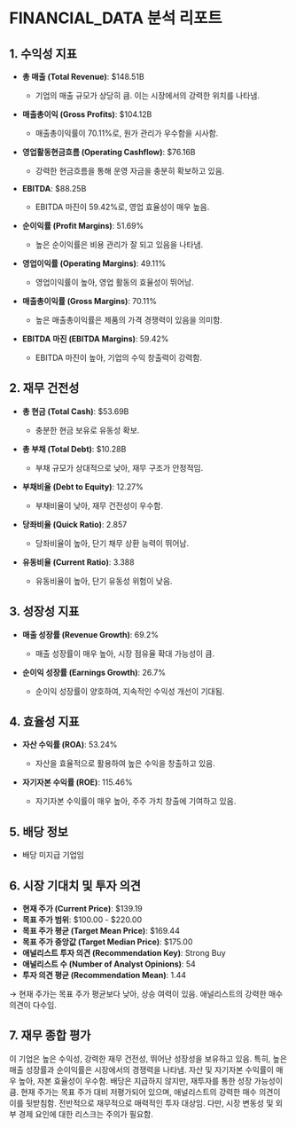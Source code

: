 # FINANCIAL_DATA 분석 리포트

## 1. 수익성 지표

- **총 매출 (Total Revenue)**: $148.51B
  - 기업의 매출 규모가 상당히 큼. 이는 시장에서의 강력한 위치를 나타냄.
  
- **매출총이익 (Gross Profits)**: $104.12B
  - 매출총이익률이 70.11%로, 원가 관리가 우수함을 시사함.

- **영업활동현금흐름 (Operating Cashflow)**: $76.16B
  - 강력한 현금흐름을 통해 운영 자금을 충분히 확보하고 있음.

- **EBITDA**: $88.25B
  - EBITDA 마진이 59.42%로, 영업 효율성이 매우 높음.

- **순이익률 (Profit Margins)**: 51.69%
  - 높은 순이익률은 비용 관리가 잘 되고 있음을 나타냄.

- **영업이익률 (Operating Margins)**: 49.11%
  - 영업이익률이 높아, 영업 활동의 효율성이 뛰어남.

- **매출총이익률 (Gross Margins)**: 70.11%
  - 높은 매출총이익률은 제품의 가격 경쟁력이 있음을 의미함.

- **EBITDA 마진 (EBITDA Margins)**: 59.42%
  - EBITDA 마진이 높아, 기업의 수익 창출력이 강력함.

## 2. 재무 건전성

- **총 현금 (Total Cash)**: $53.69B
  - 충분한 현금 보유로 유동성 확보.

- **총 부채 (Total Debt)**: $10.28B
  - 부채 규모가 상대적으로 낮아, 재무 구조가 안정적임.

- **부채비율 (Debt to Equity)**: 12.27%
  - 부채비율이 낮아, 재무 건전성이 우수함.

- **당좌비율 (Quick Ratio)**: 2.857
  - 당좌비율이 높아, 단기 채무 상환 능력이 뛰어남.

- **유동비율 (Current Ratio)**: 3.388
  - 유동비율이 높아, 단기 유동성 위험이 낮음.

## 3. 성장성 지표

- **매출 성장률 (Revenue Growth)**: 69.2%
  - 매출 성장률이 매우 높아, 시장 점유율 확대 가능성이 큼.

- **순이익 성장률 (Earnings Growth)**: 26.7%
  - 순이익 성장률이 양호하여, 지속적인 수익성 개선이 기대됨.

## 4. 효율성 지표

- **자산 수익률 (ROA)**: 53.24%
  - 자산을 효율적으로 활용하여 높은 수익을 창출하고 있음.

- **자기자본 수익률 (ROE)**: 115.46%
  - 자기자본 수익률이 매우 높아, 주주 가치 창출에 기여하고 있음.

## 5. 배당 정보

- 배당 미지급 기업임

## 6. 시장 기대치 및 투자 의견

- **현재 주가 (Current Price)**: $139.19
- **목표 주가 범위**: $100.00 - $220.00
- **목표 주가 평균 (Target Mean Price)**: $169.44
- **목표 주가 중앙값 (Target Median Price)**: $175.00
- **애널리스트 투자 의견 (Recommendation Key)**: Strong Buy
- **애널리스트 수 (Number of Analyst Opinions)**: 54
- **투자 의견 평균 (Recommendation Mean)**: 1.44

→ 현재 주가는 목표 주가 평균보다 낮아, 상승 여력이 있음. 애널리스트의 강력한 매수 의견이 다수임.

## 7. 재무 종합 평가

이 기업은 높은 수익성, 강력한 재무 건전성, 뛰어난 성장성을 보유하고 있음. 특히, 높은 매출 성장률과 순이익률은 시장에서의 경쟁력을 나타냄. 자산 및 자기자본 수익률이 매우 높아, 자본 효율성이 우수함. 배당은 지급하지 않지만, 재투자를 통한 성장 가능성이 큼. 현재 주가는 목표 주가 대비 저평가되어 있으며, 애널리스트의 강력한 매수 의견이 이를 뒷받침함. 전반적으로 재무적으로 매력적인 투자 대상임. 다만, 시장 변동성 및 외부 경제 요인에 대한 리스크는 주의가 필요함.